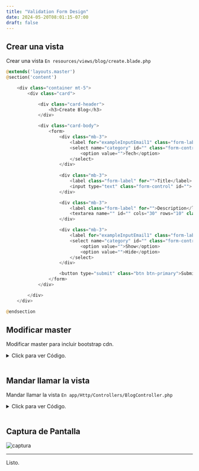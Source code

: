 ```yaml
---
title: "Validation Form Design"
date: 2024-05-20T08:01:15-07:00
draft: false
---
```



## Crear una vista
Crear una vista
`En resources/views/blog/create.blade.php`
```php
@extends('layouts.master')
@section('content')

    <div class="container mt-5">
        <div class="card">

            <div class="card-header">
                <h3>Create Blog</h3>
            </div>

            <div class="card-body">
                <form>
                    <div class="mb-3">
                        <label for="exampleInputEmail1" class="form-label">Category</label>
                        <select name="category" id="" class="form-control">
                            <option value="">Tech</option>
                        </select>
                    </div>
                    
                    <div class="mb-3">
                        <label class="form-label" for="">Title</label>
                        <input type="text" class="form-control" id="">
                    </div>

                    <div class="mb-3">
                        <label class="form-label" for="">Description</label>
                        <textarea name="" id="" cols="30" rows="10" class="form-control"></textarea>
                    </div>

                    <div class="mb-3">
                        <label for="exampleInputEmail1" class="form-label">Status</label>
                        <select name="category" id="" class="form-control">
                            <option value="">Show</option>
                            <option value="">Hide</option>
                        </select>
                    </div>

                    <button type="submit" class="btn btn-primary">Submit</button>
                </form>
            </div>

        </div>
    </div>

@endsection
```

## Modificar master
Modificar master para incluir bootstrap cdn.
<details>
  <summary>Click para ver Código. </summary>
  
```
<!DOCTYPE html>
<html lang="en">

<head>
    <meta charset="UTF-8">
    <meta name="viewport" content="width=device-width, initial-scale=1.0">
    <meta http-equiv="X-UA-Compatible" content="ie=edge">
    <title>Document</title>

    <!-- Bootstrap cdn CSS -->
    <link rel="stylesheet" href="https://cdn.jsdelivr.net/npm/bootstrap@5.3.2/dist/css/bootstrap.min.css" integrity="sha384-T3c6CoIi6uLrA9TneNEoa7RxnatzjcDSCmG1MXxSR1GAsXEV/Dwwykc2MPK8M2HN" crossorigin="anonymous">


</head>

<body>


    @yield('content')



    <!-- Bootstrap cdn JS -->
    <script src="https://cdn.jsdelivr.net/npm/bootstrap@5.3.2/dist/js/bootstrap.min.js" integrity="sha384-BBtl+eGJRgqQAUMxJ7pMwbEyER4l1g+O15P+16Ep7Q9Q+zqX6gSbd85u4mG4QzX+" crossorigin="anonymous"></script>

</body>

</html>
```
</details>
<br>

## Mandar llamar la vista
Mandar llamar la vista
`En app/Http/Controllers/BlogController.php`
<details>
  <summary>Click para ver Código. </summary>
  
```
public function create()
{
	return view('blog.create');
}
```
</details>
<br>

## Captura de Pantalla
![captura](/laraveltips/formValidationDesign.png)
<br>


* * *
Listo.
